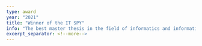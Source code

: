 ```yaml
---
type: award
year: "2021"
title: "Winner of the IT SPY"
info: "The best master thesis in the field of informatics and information technology in Czechia and Slovakia."
excerpt_separator: <!--more-->
---
```

<!--more-->

